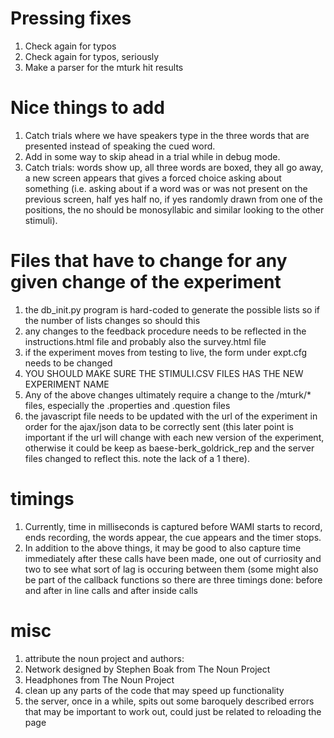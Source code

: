 # Pressing fixes #
1. Check again for typos
1. Check again for typos, seriously
1. Make a parser for the mturk hit results

# Nice things to add #
1. Catch trials where we have speakers type in the three words that are presented instead of speaking the cued word.
1. Add in some way to skip ahead in a trial while in debug mode.
1. Catch trials: words show up, all three words are boxed, they all go away, a new screen appears that gives a forced choice asking about something (i.e. asking about if a word was or was not present on the previous screen, half yes half no, if yes randomly drawn from one of the positions, the no should be monosyllabic and similar looking to the other stimuli).

# Files that have to change for any given change of the experiment #
1. the db_init.py program is hard-coded to generate the possible lists so if the number of lists changes so should this
1. any changes to the feedback procedure needs to be reflected in the instructions.html file and probably also the survey.html file
1. if the experiment moves from testing to live, the form under expt.cfg needs to be changed
1. YOU SHOULD MAKE SURE THE STIMULI.CSV FILES HAS THE NEW EXPERIMENT NAME
1. Any of the above changes ultimately require a change to the /mturk/* files, especially the .properties and .question files
1. the javascript file needs to be updated with the url of the experiment in order for the ajax/json data to be correctly sent (this later point is important if the url will change with each new version of the experiment, otherwise it could be keep as baese-berk_goldrick_rep and the server files changed to reflect this. note the lack of a 1 there).

# timings #
1. Currently, time in milliseconds is captured before WAMI starts to record, ends recording, the words appear, the cue appears and the timer stops.
1. In addition to the above things, it may be good to also capture time immediately after these calls have been made, one out of curriosity and two to see what sort of lag is occuring between them (some might also be part of the callback functions so there are three timings done: before and after in line calls and after inside calls

# misc #
1. attribute the noun project and authors:
  1. Network designed by Stephen Boak from The Noun Project
  2. Headphones from The Noun Project
1. clean up any parts of the code that may speed up functionality
1. the server, once in a while, spits out some baroquely described errors that may be important to work out, could just be related to reloading the page
